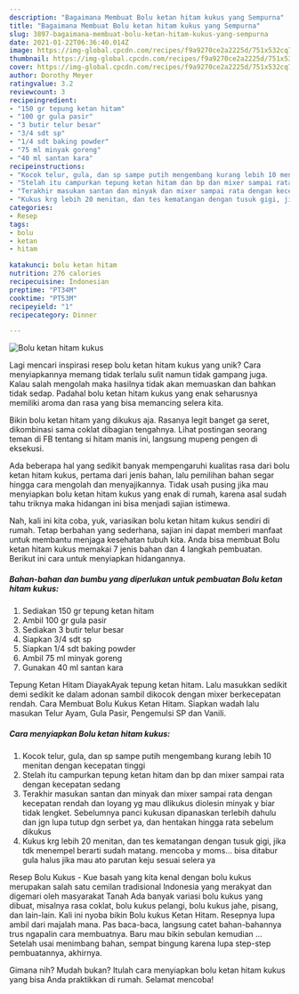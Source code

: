 ```yaml
---
description: "Bagaimana Membuat Bolu ketan hitam kukus yang Sempurna"
title: "Bagaimana Membuat Bolu ketan hitam kukus yang Sempurna"
slug: 3897-bagaimana-membuat-bolu-ketan-hitam-kukus-yang-sempurna
date: 2021-01-22T06:36:40.014Z
image: https://img-global.cpcdn.com/recipes/f9a9270ce2a2225d/751x532cq70/bolu-ketan-hitam-kukus-foto-resep-utama.jpg
thumbnail: https://img-global.cpcdn.com/recipes/f9a9270ce2a2225d/751x532cq70/bolu-ketan-hitam-kukus-foto-resep-utama.jpg
cover: https://img-global.cpcdn.com/recipes/f9a9270ce2a2225d/751x532cq70/bolu-ketan-hitam-kukus-foto-resep-utama.jpg
author: Dorothy Meyer
ratingvalue: 3.2
reviewcount: 3
recipeingredient:
- "150 gr tepung ketan hitam"
- "100 gr gula pasir"
- "3 butir telur besar"
- "3/4 sdt sp"
- "1/4 sdt baking powder"
- "75 ml minyak goreng"
- "40 ml santan kara"
recipeinstructions:
- "Kocok telur, gula, dan sp sampe putih mengembang kurang lebih 10 menitan dengan kecepatan tinggi"
- "Stelah itu campurkan tepung ketan hitam dan bp dan mixer sampai rata dengan kecepatan sedang"
- "Terakhir masukan santan dan minyak dan mixer sampai rata dengan kecepatan rendah dan loyang yg mau dlikukus diolesin minyak y biar tidak lengket. Sebelumnya panci kukusan dipanaskan terlebih dahulu dan jgn lupa tutup dgn serbet ya, dan hentakan hingga rata sebelum dikukus"
- "Kukus krg lebih 20 menitan, dan tes kematangan dengan tusuk gigi, jika tdk menempel berarti sudah matang. mencoba y moms... bisa ditabur gula halus jika mau ato parutan keju sesuai selera ya"
categories:
- Resep
tags:
- bolu
- ketan
- hitam

katakunci: bolu ketan hitam 
nutrition: 276 calories
recipecuisine: Indonesian
preptime: "PT34M"
cooktime: "PT53M"
recipeyield: "1"
recipecategory: Dinner

---
```



![Bolu ketan hitam kukus](https://img-global.cpcdn.com/recipes/f9a9270ce2a2225d/751x532cq70/bolu-ketan-hitam-kukus-foto-resep-utama.jpg)

Lagi mencari inspirasi resep bolu ketan hitam kukus yang unik? Cara menyiapkannya memang tidak terlalu sulit namun tidak gampang juga. Kalau salah mengolah maka hasilnya tidak akan memuaskan dan bahkan tidak sedap. Padahal bolu ketan hitam kukus yang enak seharusnya memiliki aroma dan rasa yang bisa memancing selera kita.

Bikin bolu ketan hitam yang dikukus aja. Rasanya legit banget ga seret, dikombinasi sama coklat dibagian tengahnya. Lihat postingan seorang teman di FB tentang si hitam manis ini, langsung mupeng pengen di eksekusi.

Ada beberapa hal yang sedikit banyak mempengaruhi kualitas rasa dari bolu ketan hitam kukus, pertama dari jenis bahan, lalu pemilihan bahan segar hingga cara mengolah dan menyajikannya. Tidak usah pusing jika mau menyiapkan bolu ketan hitam kukus yang enak di rumah, karena asal sudah tahu triknya maka hidangan ini bisa menjadi sajian istimewa.


Nah, kali ini kita coba, yuk, variasikan bolu ketan hitam kukus sendiri di rumah. Tetap berbahan yang sederhana, sajian ini dapat memberi manfaat untuk membantu menjaga kesehatan tubuh kita. Anda bisa membuat Bolu ketan hitam kukus memakai 7 jenis bahan dan 4 langkah pembuatan. Berikut ini cara untuk menyiapkan hidangannya.

<!--inarticleads1-->

##### Bahan-bahan dan bumbu yang diperlukan untuk pembuatan Bolu ketan hitam kukus:

1. Sediakan 150 gr tepung ketan hitam
1. Ambil 100 gr gula pasir
1. Sediakan 3 butir telur besar
1. Siapkan 3/4 sdt sp
1. Siapkan 1/4 sdt baking powder
1. Ambil 75 ml minyak goreng
1. Gunakan 40 ml santan kara


Tepung Ketan Hitam DiayakAyak tepung ketan hitam. Lalu masukkan sedikit demi sedikit ke dalam adonan sambil dikocok dengan mixer berkecepatan rendah. Cara Membuat Bolu Kukus Ketan Hitam. Siapkan wadah lalu masukan Telur Ayam, Gula Pasir, Pengemulsi SP dan Vanili. 

<!--inarticleads2-->

##### Cara menyiapkan Bolu ketan hitam kukus:

1. Kocok telur, gula, dan sp sampe putih mengembang kurang lebih 10 menitan dengan kecepatan tinggi
1. Stelah itu campurkan tepung ketan hitam dan bp dan mixer sampai rata dengan kecepatan sedang
1. Terakhir masukan santan dan minyak dan mixer sampai rata dengan kecepatan rendah dan loyang yg mau dlikukus diolesin minyak y biar tidak lengket. Sebelumnya panci kukusan dipanaskan terlebih dahulu dan jgn lupa tutup dgn serbet ya, dan hentakan hingga rata sebelum dikukus
1. Kukus krg lebih 20 menitan, dan tes kematangan dengan tusuk gigi, jika tdk menempel berarti sudah matang. mencoba y moms... bisa ditabur gula halus jika mau ato parutan keju sesuai selera ya


Resep Bolu Kukus - Kue basah yang kita kenal dengan bolu kukus merupakan salah satu cemilan tradisional Indonesia yang merakyat dan digemari oleh masyarakat Tanah Ada banyak variasi bolu kukus yang dibuat, misalnya rasa coklat, bolu kukus pelangi, bolu kukus jahe, pisang, dan lain-lain. Kali ini nyoba bikin Bolu kukus Ketan Hitam. Resepnya lupa ambil dari majalah mana. Pas baca-baca, langsung catet bahan-bahannya trus ngapalin cara membuatnya. Baru mau bikin sebulan kemudian … Setelah usai menimbang bahan, sempat bingung karena lupa step-step pembuatannya, akhirnya. 

Gimana nih? Mudah bukan? Itulah cara menyiapkan bolu ketan hitam kukus yang bisa Anda praktikkan di rumah. Selamat mencoba!
